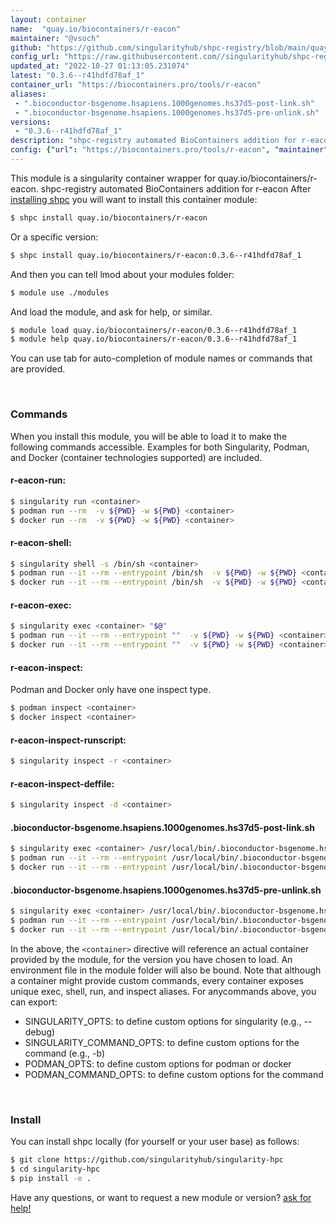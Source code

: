 ```yaml
---
layout: container
name:  "quay.io/biocontainers/r-eacon"
maintainer: "@vsoch"
github: "https://github.com/singularityhub/shpc-registry/blob/main/quay.io/biocontainers/r-eacon/container.yaml"
config_url: "https://raw.githubusercontent.com//singularityhub/shpc-registry/main/quay.io/biocontainers/r-eacon/container.yaml"
updated_at: "2022-10-27 01:13:05.231074"
latest: "0.3.6--r41hdfd78af_1"
container_url: "https://biocontainers.pro/tools/r-eacon"
aliases:
 - ".bioconductor-bsgenome.hsapiens.1000genomes.hs37d5-post-link.sh"
 - ".bioconductor-bsgenome.hsapiens.1000genomes.hs37d5-pre-unlink.sh"
versions:
 - "0.3.6--r41hdfd78af_1"
description: "shpc-registry automated BioContainers addition for r-eacon"
config: {"url": "https://biocontainers.pro/tools/r-eacon", "maintainer": "@vsoch", "description": "shpc-registry automated BioContainers addition for r-eacon", "latest": {"0.3.6--r41hdfd78af_1": "sha256:2218d27212b8670716c16edb2afa5cfd0e2f7d40a82799586b53fe0115b2845d"}, "tags": {"0.3.6--r41hdfd78af_1": "sha256:2218d27212b8670716c16edb2afa5cfd0e2f7d40a82799586b53fe0115b2845d"}, "docker": "quay.io/biocontainers/r-eacon", "aliases": {".bioconductor-bsgenome.hsapiens.1000genomes.hs37d5-post-link.sh": "/usr/local/bin/.bioconductor-bsgenome.hsapiens.1000genomes.hs37d5-post-link.sh", ".bioconductor-bsgenome.hsapiens.1000genomes.hs37d5-pre-unlink.sh": "/usr/local/bin/.bioconductor-bsgenome.hsapiens.1000genomes.hs37d5-pre-unlink.sh"}}
---
```


This module is a singularity container wrapper for quay.io/biocontainers/r-eacon.
shpc-registry automated BioContainers addition for r-eacon
After [installing shpc](#install) you will want to install this container module:


```bash
$ shpc install quay.io/biocontainers/r-eacon
```

Or a specific version:

```bash
$ shpc install quay.io/biocontainers/r-eacon:0.3.6--r41hdfd78af_1
```

And then you can tell lmod about your modules folder:

```bash
$ module use ./modules
```

And load the module, and ask for help, or similar.

```bash
$ module load quay.io/biocontainers/r-eacon/0.3.6--r41hdfd78af_1
$ module help quay.io/biocontainers/r-eacon/0.3.6--r41hdfd78af_1
```

You can use tab for auto-completion of module names or commands that are provided.

<br>

### Commands

When you install this module, you will be able to load it to make the following commands accessible.
Examples for both Singularity, Podman, and Docker (container technologies supported) are included.

#### r-eacon-run:

```bash
$ singularity run <container>
$ podman run --rm  -v ${PWD} -w ${PWD} <container>
$ docker run --rm  -v ${PWD} -w ${PWD} <container>
```

#### r-eacon-shell:

```bash
$ singularity shell -s /bin/sh <container>
$ podman run --it --rm --entrypoint /bin/sh  -v ${PWD} -w ${PWD} <container>
$ docker run --it --rm --entrypoint /bin/sh  -v ${PWD} -w ${PWD} <container>
```

#### r-eacon-exec:

```bash
$ singularity exec <container> "$@"
$ podman run --it --rm --entrypoint ""  -v ${PWD} -w ${PWD} <container> "$@"
$ docker run --it --rm --entrypoint ""  -v ${PWD} -w ${PWD} <container> "$@"
```

#### r-eacon-inspect:

Podman and Docker only have one inspect type.

```bash
$ podman inspect <container>
$ docker inspect <container>
```

#### r-eacon-inspect-runscript:

```bash
$ singularity inspect -r <container>
```

#### r-eacon-inspect-deffile:

```bash
$ singularity inspect -d <container>
```


#### .bioconductor-bsgenome.hsapiens.1000genomes.hs37d5-post-link.sh

```bash
$ singularity exec <container> /usr/local/bin/.bioconductor-bsgenome.hsapiens.1000genomes.hs37d5-post-link.sh
$ podman run --it --rm --entrypoint /usr/local/bin/.bioconductor-bsgenome.hsapiens.1000genomes.hs37d5-post-link.sh   -v ${PWD} -w ${PWD} <container> -c " $@"
$ docker run --it --rm --entrypoint /usr/local/bin/.bioconductor-bsgenome.hsapiens.1000genomes.hs37d5-post-link.sh   -v ${PWD} -w ${PWD} <container> -c " $@"
```


#### .bioconductor-bsgenome.hsapiens.1000genomes.hs37d5-pre-unlink.sh

```bash
$ singularity exec <container> /usr/local/bin/.bioconductor-bsgenome.hsapiens.1000genomes.hs37d5-pre-unlink.sh
$ podman run --it --rm --entrypoint /usr/local/bin/.bioconductor-bsgenome.hsapiens.1000genomes.hs37d5-pre-unlink.sh   -v ${PWD} -w ${PWD} <container> -c " $@"
$ docker run --it --rm --entrypoint /usr/local/bin/.bioconductor-bsgenome.hsapiens.1000genomes.hs37d5-pre-unlink.sh   -v ${PWD} -w ${PWD} <container> -c " $@"
```



In the above, the `<container>` directive will reference an actual container provided
by the module, for the version you have chosen to load. An environment file in the
module folder will also be bound. Note that although a container
might provide custom commands, every container exposes unique exec, shell, run, and
inspect aliases. For anycommands above, you can export:

 - SINGULARITY_OPTS: to define custom options for singularity (e.g., --debug)
 - SINGULARITY_COMMAND_OPTS: to define custom options for the command (e.g., -b)
 - PODMAN_OPTS: to define custom options for podman or docker
 - PODMAN_COMMAND_OPTS: to define custom options for the command

<br>

### Install

You can install shpc locally (for yourself or your user base) as follows:

```bash
$ git clone https://github.com/singularityhub/singularity-hpc
$ cd singularity-hpc
$ pip install -e .
```

Have any questions, or want to request a new module or version? [ask for help!](https://github.com/singularityhub/singularity-hpc/issues)